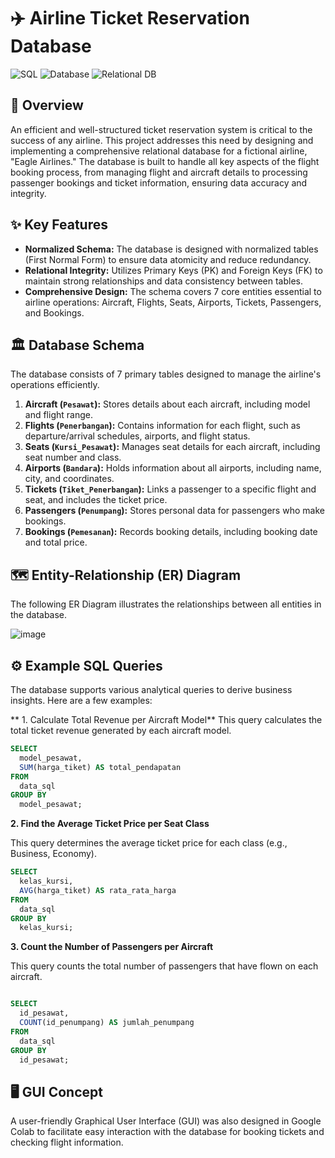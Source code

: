 # ✈️ Airline Ticket Reservation Database

![SQL](https://img.shields.io/badge/SQL-025E8C?style=for-the-badge&logo=microsoft-sql-server&logoColor=white)
![Database](https://img.shields.io/badge/Database-Design-blue)
![Relational DB](https://img.shields.io/badge/Relational-DB-orange)

## 📖 Overview
An efficient and well-structured ticket reservation system is critical to the success of any airline. This project addresses this need by designing and implementing a comprehensive relational database for a fictional airline, "Eagle Airlines." The database is built to handle all key aspects of the flight booking process, from managing flight and aircraft details to processing passenger bookings and ticket information, ensuring data accuracy and integrity.

## ✨ Key Features
* **Normalized Schema:** The database is designed with normalized tables (First Normal Form) to ensure data atomicity and reduce redundancy.
* **Relational Integrity:** Utilizes Primary Keys (PK) and Foreign Keys (FK) to maintain strong relationships and data consistency between tables.
* **Comprehensive Design:** The schema covers 7 core entities essential to airline operations: Aircraft, Flights, Seats, Airports, Tickets, Passengers, and Bookings.

## 🏛️ Database Schema
The database consists of 7 primary tables designed to manage the airline's operations efficiently.

1.  **Aircraft (`Pesawat`):** Stores details about each aircraft, including model and flight range.
2.  **Flights (`Penerbangan`):** Contains information for each flight, such as departure/arrival schedules, airports, and flight status.
3.  **Seats (`Kursi_Pesawat`):** Manages seat details for each aircraft, including seat number and class.
4.  **Airports (`Bandara`):** Holds information about all airports, including name, city, and coordinates.
5.  **Tickets (`Tiket_Penerbangan`):** Links a passenger to a specific flight and seat, and includes the ticket price.
6.  **Passengers (`Penumpang`):** Stores personal data for passengers who make bookings.
7.  **Bookings (`Pemesanan`):** Records booking details, including booking date and total price.

## 🗺️ Entity-Relationship (ER) Diagram
The following ER Diagram illustrates the relationships between all entities in the database.

![image](https://github.com/user-attachments/assets/4ba1b0db-0869-4f31-a89d-9e4c97cf9742)


## ⚙️  Example SQL Queries
The database supports various analytical queries to derive business insights. Here are a few examples:

** 1. Calculate Total Revenue per Aircraft Model**
This query calculates the total ticket revenue generated by each aircraft model. 
```sql
SELECT
  model_pesawat,
  SUM(harga_tiket) AS total_pendapatan
FROM
  data_sql
GROUP BY
  model_pesawat;
```

**2. Find the Average Ticket Price per Seat Class**

This query determines the average ticket price for each class (e.g., Business, Economy). 

```sql
SELECT
  kelas_kursi,
  AVG(harga_tiket) AS rata_rata_harga
FROM
  data_sql
GROUP BY
  kelas_kursi;
```

**3. Count the Number of Passengers per Aircraft**

This query counts the total number of passengers that have flown on each aircraft. 

```sql

SELECT
  id_pesawat,
  COUNT(id_penumpang) AS jumlah_penumpang
FROM
  data_sql
GROUP BY
  id_pesawat;

```

  
## 🖥️ GUI Concept

A user-friendly Graphical User Interface (GUI) was also designed in Google Colab to facilitate easy interaction with the database for booking tickets and checking flight information.
